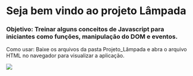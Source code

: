 # Seja bem vindo ao projeto Lâmpada

### Objetivo: Treinar alguns conceitos de Javascript para iniciantes como funções, manipulação do DOM e eventos.

Como usar: Baixe os arquivos da pasta Projeto_Lâmpada e abra o arquivo HTML no navegador para visualizar a aplicação.

<img src="https://github.com/maaiiaaraacruuz/projetos_javascript/blob/main/Projeto_L%C3%A2mpada/imagens/lampada_github.png">
